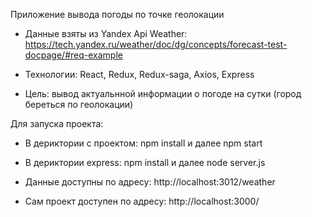 Приложение вывода погоды по точке геолокации

 - Данные взяты из Yandex Api Weather: https://tech.yandex.ru/weather/doc/dg/concepts/forecast-test-docpage/#req-example

 - Технологии: React, Redux, Redux-saga, Axios, Express

 - Цель: вывод актуальнной информации о погоде на сутки (город береться по геолокации)

Для запуска проекта:

 - В дериктории с проектом: npm install и далее npm start

 - В дериктории express: npm install и далее node server.js

 - Данные доступны по адресу: http://localhost:3012/weather

 - Сам проект доступен по адресу: http://localhost:3000/




